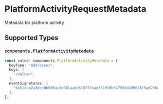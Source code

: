 # PlatformActivityRequestMetadata

Metadata for platform activity


## Supported Types

### `components.PlatformActivityMetadata`

```typescript
const value: components.PlatformActivityMetadata = {
  keyType: "addresses",
  keys: [
    "<value>",
  ],
  eventSignatures: [
    "0x61cbb2a3dee0b6064c2e681aadd61677fb4ef319f0b547508d495626f5a62f64",
  ],
};
```


